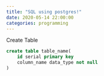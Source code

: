 ```yaml
---
title: "SQL using postgres!"
date: 2020-05-14 22:00:00 
categories: programming
---
```


Create Table
```sql
create table table_name(
    id serial primary key
	column_name data_type not null
)
```
